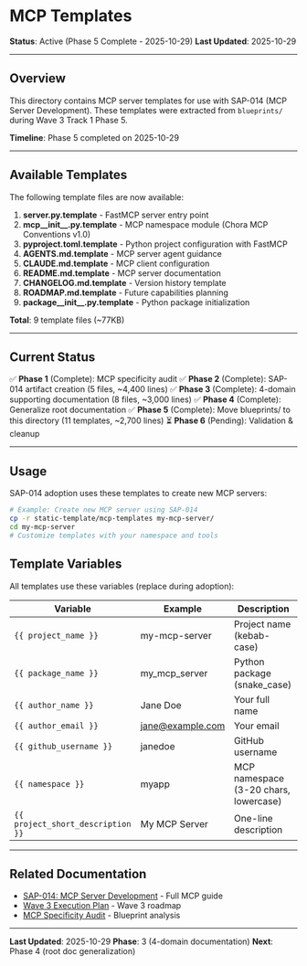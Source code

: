 # MCP Templates

**Status**: Active (Phase 5 Complete - 2025-10-29)
**Last Updated**: 2025-10-29

---

## Overview

This directory contains MCP server templates for use with SAP-014 (MCP Server Development). These templates were extracted from `blueprints/` during Wave 3 Track 1 Phase 5.

**Timeline**: Phase 5 completed on 2025-10-29

---

## Available Templates

The following template files are now available:

1. **server.py.template** - FastMCP server entry point
2. **mcp__init__.py.template** - MCP namespace module (Chora MCP Conventions v1.0)
3. **pyproject.toml.template** - Python project configuration with FastMCP
4. **AGENTS.md.template** - MCP server agent guidance
5. **CLAUDE.md.template** - MCP client configuration
6. **README.md.template** - MCP server documentation
7. **CHANGELOG.md.template** - Version history template
8. **ROADMAP.md.template** - Future capabilities planning
9. **package__init__.py.template** - Python package initialization

**Total**: 9 template files (~77KB)

---

## Current Status

✅ **Phase 1** (Complete): MCP specificity audit
✅ **Phase 2** (Complete): SAP-014 artifact creation (5 files, ~4,400 lines)
✅ **Phase 3** (Complete): 4-domain supporting documentation (8 files, ~3,000 lines)
✅ **Phase 4** (Complete): Generalize root documentation
✅ **Phase 5** (Complete): Move blueprints/ to this directory (11 templates, ~2,700 lines)
⏳ **Phase 6** (Pending): Validation & cleanup

---

## Usage

SAP-014 adoption uses these templates to create new MCP servers:

```bash
# Example: Create new MCP server using SAP-014
cp -r static-template/mcp-templates my-mcp-server/
cd my-mcp-server
# Customize templates with your namespace and tools
```

## Template Variables

All templates use these variables (replace during adoption):

| Variable | Example | Description |
|----------|---------|-------------|
| `{{ project_name }}` | my-mcp-server | Project name (kebab-case) |
| `{{ package_name }}` | my_mcp_server | Python package (snake_case) |
| `{{ author_name }}` | Jane Doe | Your full name |
| `{{ author_email }}` | jane@example.com | Your email |
| `{{ github_username }}` | janedoe | GitHub username |
| `{{ namespace }}` | myapp | MCP namespace (3-20 chars, lowercase) |
| `{{ project_short_description }}` | My MCP Server | One-line description |

---

## Related Documentation

- [SAP-014: MCP Server Development](../../docs/skilled-awareness/mcp-server-development/) - Full MCP guide
- [Wave 3 Execution Plan](../../docs/project-docs/wave-3-execution-plan.md) - Wave 3 roadmap
- [MCP Specificity Audit](../../docs/project-docs/mcp-specificity-audit.md) - Blueprint analysis

---

**Last Updated**: 2025-10-29
**Phase**: 3 (4-domain documentation)
**Next**: Phase 4 (root doc generalization)
